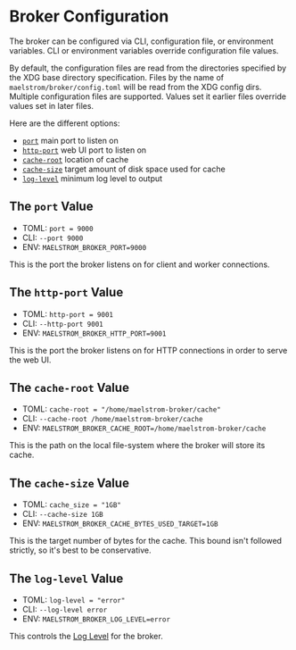 # Broker Configuration

The broker can be configured via CLI, configuration file, or environment
variables. CLI or environment variables override configuration file values.

By default, the configuration files are read from the directories specified by
the XDG base directory specification. Files by the name of
`maelstrom/broker/config.toml` will be read from the XDG config dirs. Multiple
configuration files are supported. Values set it earlier files override values
set in later files.

Here are the different options:

- [`port`](#the-port-value) main port to listen on
- [`http-port`](#the-http-port-value) web UI port to listen on
- [`cache-root`](#the-cache-root-value) location of cache
- [`cache-size`](#the-cache-size-value) target amount of disk space used for cache
- [`log-level`](#the-log-level-value) minimum log level to output

## The `port` Value
- TOML: `port = 9000`
- CLI: `--port 9000`
- ENV: `MAELSTROM_BROKER_PORT=9000`

This is the port the broker listens on for client and worker connections.

## The `http-port` Value
- TOML: `http-port = 9001`
- CLI: `--http-port 9001`
- ENV: `MAELSTROM_BROKER_HTTP_PORT=9001`

This is the port the broker listens on for HTTP connections in order to serve
the web UI.

## The `cache-root` Value
- TOML: `cache-root = "/home/maelstrom-broker/cache"`
- CLI: `--cache-root /home/maelstrom-broker/cache`
- ENV: `MAELSTROM_BROKER_CACHE_ROOT=/home/maelstrom-broker/cache`

This is the path on the local file-system where the broker will store its cache.

## The `cache-size` Value
- TOML: `cache_size = "1GB"`
- CLI: `--cache-size 1GB`
- ENV: `MAELSTROM_BROKER_CACHE_BYTES_USED_TARGET=1GB`

This is the target number of bytes for the cache. This bound isn't followed
strictly, so it's best to be conservative.

## The `log-level` Value
- TOML: `log-level = "error"`
- CLI: `--log-level error`
- ENV: `MAELSTROM_BROKER_LOG_LEVEL=error`

This controls the [Log Level](./log_level.md) for the broker.
